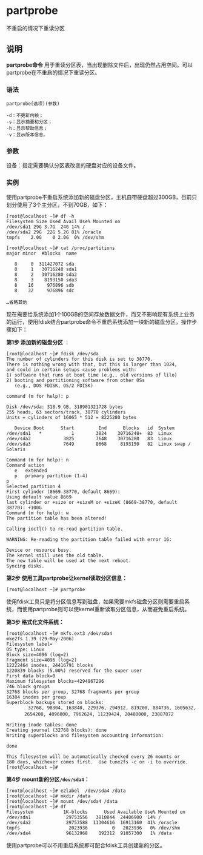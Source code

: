 partprobe
===

不重启的情况下重读分区

## 说明

**partprobe命令** 用于重读分区表，当出现删除文件后，出现仍然占用空间。可以partprobe在不重启的情况下重读分区。

### 语法  

```
partprobe(选项)(参数)
```

  

```
-d：不更新内核；
-s：显示摘要和分区；
-h：显示帮助信息；
-v：显示版本信息。
```

### 参数  

设备：指定需要确认分区表改变的硬盘对应的设备文件。

### 实例  

使用partprobe不重启系统添加新的磁盘分区，主机自带硬盘超过300GB，目前只划分使用了3个主分区，不到70GB，如下：

```
[root@localhost ~]# df -h 
Filesystem Size Used Avail Use% Mounted on 
/dev/sda1 29G 3.7G  24G 14% / 
/dev/sda2 29G  22G 5.2G 81% /oracle 
tmpfs    2.0G    0 2.0G  0% /dev/shm
```

```
[root@localhost ~]# cat /proc/partitions
major minor  #blocks  name

   8     0  311427072 sda
   8     1   30716248 sda1
   8     2   30716280 sda2
   8     3    8193150 sda3
   8    16     976896 sdb
   8    32     976896 sdc

…省略其他

```

现在需要给系统添加1个100GB的空间存放数据文件，而又不影响现有系统上业务的运行，使用fdisk结合partprobe命令不重启系统添加一块新的磁盘分区。操作步骤如下：

 **第1步 添加新的磁盘分区** ：

```
[root@localhost ~]# fdisk /dev/sda
The number of cylinders for this disk is set to 38770.
There is nothing wrong with that, but this is larger than 1024,
and could in certain setups cause problems with:
1) software that runs at boot time (e.g., old versions of lilo)
2) booting and partitioning software from other OSs
   (e.g., DOS FDISK, OS/2 FDISK)

command (m for help): p

Disk /dev/sda: 318.9 GB, 318901321728 bytes
255 heads, 63 sectors/track, 38770 cylinders
Units = cylinders of 16065 * 512 = 8225280 bytes

   Device Boot      Start         End      Blocks   id  System
/dev/sda1   *           1        3824    30716248+  83  Linux
/dev/sda2            3825        7648    30716280   83  Linux
/dev/sda3            7649        8668     8193150   82  Linux swap / Solaris

Command (m for help): n
Command action
   e   extended
   p   primary partition (1-4)
p
Selected partition 4
First cylinder (8669-38770, default 8669):
Using default value 8669
last cylinder or +size or +sizeM or +sizeK (8669-38770, default 38770): +100G   
Command (m for help): w
The partition table has been altered!

Calling ioctl() to re-read partition table.

WARNING: Re-reading the partition table failed with error 16: 

Device or resource busy.
The kernel still uses the old table.
The new table will be used at the next reboot.
Syncing disks.
```

 **第2步 使用工具partprobe让kernel读取分区信息：** 

```
[root@localhost ~]# partprobe
```

使用fdisk工具只是将分区信息写到磁盘，如果需要mkfs磁盘分区则需要重启系统，而使用partprobe则可以使kernel重新读取分区信息，从而避免重启系统。

 **第3步 格式化文件系统：** 

```
[root@localhost ~]# mkfs.ext3 /dev/sda4
mke2fs 1.39 (29-May-2006)
Filesystem label=
OS type: Linux
Block size=4096 (log=2)
Fragment size=4096 (log=2)
12222464 inodes, 24416791 blocks
1220839 blocks (5.00%) reserved for the super user
First data block=0
Maximum filesystem blocks=4294967296
746 block groups
32768 blocks per group, 32768 fragments per group
16384 inodes per group
Superblock backups stored on blocks:
        32768, 98304, 163840, 229376, 294912, 819200, 884736, 1605632, 
　　　　2654208, 4096000, 7962624, 11239424, 20480000, 23887872

Writing inode tables: done
Creating journal (32768 blocks): done
Writing superblocks and filesystem accounting information:

done

This filesystem will be automatically checked every 26 mounts or
180 days, whichever comes first.  Use tune2fs -c or -i to override.
[root@localhost ~]#
```

 **第4步 mount新的分区`/dev/sda4`：** 

```
[root@localhost ~]# e2label  /dev/sda4 /data
[root@localhost ~]# mkdir /data
[root@localhost ~]# mount /dev/sda4 /data
[root@localhost ~]# df
Filesystem           1K-blocks      Used Available Use% Mounted on
/dev/sda1             29753556   3810844  24406900  14% /
/dev/sda2             29753588  11304616  16913160  41% /oracle
tmpfs                  2023936         0   2023936   0% /dev/shm
/dev/sda4             96132968    192312  91057300   1% /data
```

使用partprobe可以不用重启系统即可配合fdisk工具创建新的分区。


